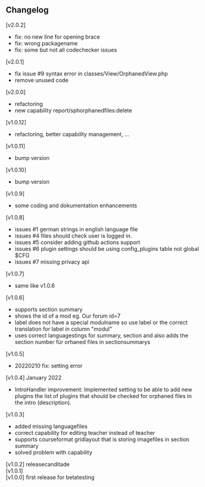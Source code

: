 ## Changelog ##
[v2.0.2]  

- fix: no new line for opening brace  
- fix: wrong packagename  
- fix: some but not all codechecker issues  

[v2.0.1]  

- fix issue #9 syntax error in classes/View/OrphanedView.php  
- remove unused code  

[v2.0.0]  

- refactoring  
- new capability report/sphorphanedfiles:delete  

[v1.0.12]  

- refactoring, better capability management, ...  

[v1.0.11]  

- bump version  

[v1.0.10]  

- bump version  

[v1.0.9]  

- some coding and dokumentation enhancements  

[v1.0.8]  

- issues #1 german strings in english language file  
- issues #4 files should check user is logged in.  
- issues #5 consider adding github actions support  
- issues #6 plugin settings should be using config_plugins table not global $CFG  
- issues #7 missing privacy api  

[v1.0.7]  

- same like v1.0.6  

[v1.0.6]  

- supports section summary  
- shows the id of a mod eg.     Our forum id=7  
- label does not have a special modulname so use label or the correct translation for label in column "modul"  
- uses correct languagestings for summary, section and also adds the section number für orhaned files in sectionsummarys  


[v1.0.5]  

- 20220210 fix: setting error  


[v1.0.4] January 2022  

- IntroHandler improvement: Implemented setting to be able to add new plugins the list of plugins that should be checked for orphaned files in the intro (description).  


[v1.0.3]  

- added missing languagefiles  
- correct capability for editing teacher instead of teacher  
- supports courseformat gridlayout that is storing imagefiles in section summary  
- solved problem with capability  

[v1.0.2] releasecanditade  
[v1.0.1]   
[v1.0.0] first release for betatesting  
